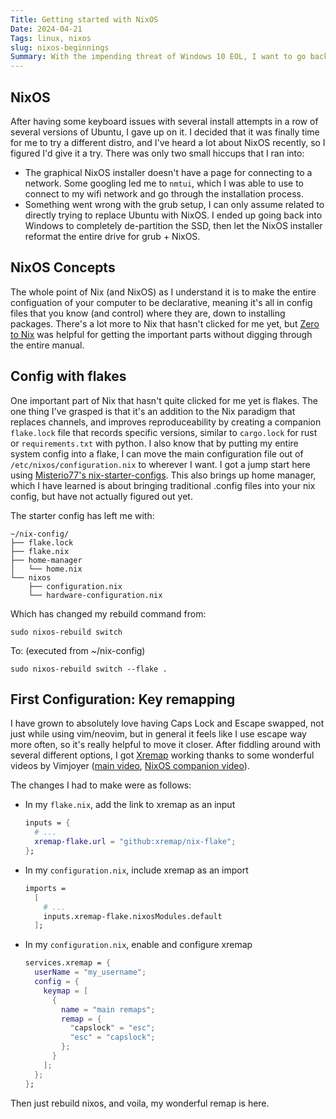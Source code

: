 ```yaml
---
Title: Getting started with NixOS
Date: 2024-04-21
Tags: linux, nixos
slug: nixos-beginnings
Summary: With the impending threat of Windows 10 EOL, I want to go back to daily driving Linux.
---
```


## NixOS

After having some keyboard issues with several install attempts in a row of several versions of Ubuntu, I gave up on it. I decided that it was finally time for me to try a different distro, and I've heard a lot about NixOS recently, so I figured I'd give it a try. There was only two small hiccups that I ran into:

- The graphical NixOS installer doesn't have a page for connecting to a network. Some googling led me to `nmtui`, which I was able to use to connect to my wifi network and go through the installation process.
- Something went wrong with the grub setup, I can only assume related to directly trying to replace Ubuntu with NixOS. I ended up going back into Windows to completely de-partition the SSD, then let the NixOS installer reformat the entire drive for grub + NixOS.

## NixOS Concepts

The whole point of Nix (and NixOS) as I understand it is to make the entire configuation of your computer to be declarative, meaning it's all in config files that you know (and control) where they are, down to installing packages. There's a lot more to Nix that hasn't clicked for me yet, but [Zero to Nix](https://zero-to-nix.com/) was helpful for getting the important parts without digging through the entire manual.

## Config with flakes

One important part of Nix that hasn't quite clicked for me yet is flakes. The one thing I've grasped is that it's an addition to the Nix paradigm that replaces channels, and improves reproduceability by creating a companion `flake.lock` file that records specific versions, similar to `cargo.lock` for rust or `requirements.txt` with python. I also know that by putting my entire system config into a flake, I can move the main configuration file out of `/etc/nixos/configuration.nix` to wherever I want. I got a jump start here using [Misterio77's nix-starter-configs](https://github.com/Misterio77/nix-starter-configs). This also brings up home manager, which I have learned is about bringing traditional .config files into your nix config, but have not actually figured out yet.

The starter config has left me with:
```
~/nix-config/
├── flake.lock
├── flake.nix
├── home-manager
│   └── home.nix
└── nixos
    ├── configuration.nix
    └── hardware-configuration.nix
```

Which has changed my rebuild command from:
```shell
sudo nixos-rebuild switch
```
To: (executed from ~/nix-config)
```shell
sudo nixos-rebuild switch --flake .
```

## First Configuration: Key remapping

I have grown to absolutely love having Caps Lock and Escape swapped, not just while using vim/neovim, but in general it feels like I use escape way more often, so it's really helpful to move it closer. After fiddling around with several different options, I got [Xremap](https://github.com/xremap/xremap) working thanks to some wonderful videos by 
Vimjoyer ([main video](https://www.youtube.com/watch?v=lyxScRCe6bE), [NixOS companion video](https://www.youtube.com/watch?v=UPWkQ3LUDOU)). 

The changes I had to make were as follows:
- In my `flake.nix`, add the link to xremap as an input
  ```nix
  inputs = {
    # ...
    xremap-flake.url = "github:xremap/nix-flake";
  };
  ```
- In my `configuration.nix`, include xremap as an import
  ```nix
  imports =
    [
      # ...
      inputs.xremap-flake.nixosModules.default
    ];
  ```
- In my `configuration.nix`, enable and configure xremap
  ```nix
  services.xremap = {
    userName = "my_username";
    config = {
      keymap = [
        {
          name = "main remaps";
          remap = {
            "capslock" = "esc";
            "esc" = "capslock";
          };
        }
      ];
    };
  };
  ```
Then just rebuild nixos, and voila, my wonderful remap is here.


